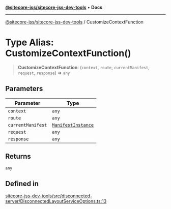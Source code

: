 [**@sitecore-jss/sitecore-jss-dev-tools**](../README.md) • **Docs**

***

[@sitecore-jss/sitecore-jss-dev-tools](../README.md) / CustomizeContextFunction

# Type Alias: CustomizeContextFunction()

> **CustomizeContextFunction**: (`context`, `route`, `currentManifest`, `request`, `response`) => `any`

## Parameters

| Parameter | Type |
| ------ | ------ |
| `context` | `any` |
| `route` | `any` |
| `currentManifest` | [`ManifestInstance`](../interfaces/ManifestInstance.md) |
| `request` | `any` |
| `response` | `any` |

## Returns

`any`

## Defined in

[sitecore-jss-dev-tools/src/disconnected-server/DisconnectedLayoutServiceOptions.ts:13](https://github.com/Sitecore/jss/blob/d913ed54238504581de52043eb1a0198f8a99bdf/packages/sitecore-jss-dev-tools/src/disconnected-server/DisconnectedLayoutServiceOptions.ts#L13)

